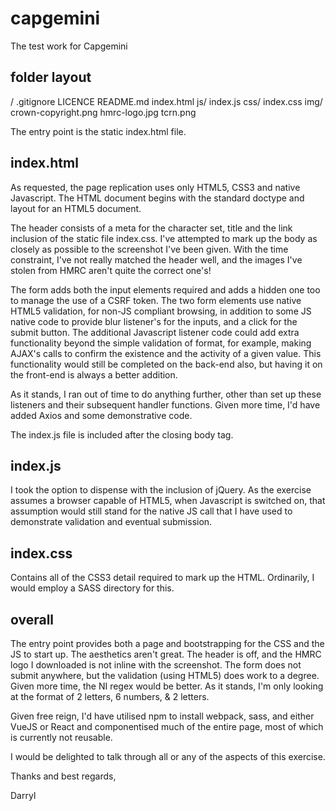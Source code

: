 # capgemini

The test work for Capgemini

## folder layout

/
  .gitignore
  LICENCE
  README.md
  index.html
  js/
    index.js
  css/
    index.css
  img/
    crown-copyright.png
    hmrc-logo.jpg
    tcrn.png

The entry point is the static index.html file.

## index.html

As requested, the page replication uses only HTML5, CSS3 and native Javascript.
The HTML document begins with the standard doctype and layout for an HTML5 document.

The header consists of a meta for the character set, title and the link inclusion of the static file index.css.
I've attempted to mark up the body as closely as possible to the screenshot I've been
given. With the time constraint, I've not really matched the header well, and the images I've stolen from HMRC aren't quite the correct one's!

The form adds both the input elements required and adds a hidden one too to
manage the use of a CSRF token.
The two form elements use native HTML5 validation, for non-JS compliant browsing, in addition to some JS native code to provide blur listener's for the inputs, and a click
for the submit button.
The additional Javascript listener code could add extra functionality beyond the
simple validation of format, for example, making AJAX's calls to confirm the existence
and the activity of a given value.
This functionality would still be completed on the back-end also, but having it
on the front-end is always a better addition.

As it stands, I ran out of time to do anything further, other than set up these
listeners and their subsequent handler functions. Given more time, I'd have added
Axios and some demonstrative code.

The index.js file is included after the closing body tag.

## index.js

I took the option to dispense with the inclusion of jQuery.
As the exercise assumes a browser capable of HTML5, when Javascript is switched on,
that assumption would still stand for the native JS call that I have used to
demonstrate validation and eventual submission.

## index.css

Contains all of the CSS3 detail required to mark up the HTML.
Ordinarily, I would employ a SASS directory for this.

## overall

The entry point provides both a page and bootstrapping for the CSS and the JS to
start up.
The aesthetics aren't great. The header is off, and the HMRC logo I downloaded is not
inline with the screenshot.
The form does not submit anywhere, but the validation (using HTML5) does work to a
degree. Given more time, the NI regex would be better. As it stands, I'm only looking
at the format of 2 letters, 6 numbers, & 2 letters.

Given free reign, I'd have utilised npm to install webpack, sass, and either VueJS or React and componentised much of the entire page, most of which is currently not
reusable.

I would be delighted to talk through all or any of the aspects of this exercise.

Thanks and best regards,

Darryl
